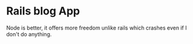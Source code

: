 # Rails blog App

Node is better, it offers more freedom unlike rails which crashes even if I don't do anything.
